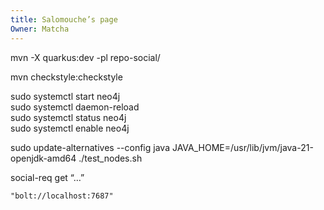 ```yaml
---
title: Salomouche’s page
Owner: Matcha
---
```

mvn -X quarkus:dev -pl repo-social/
  
mvn checkstyle:checkstyle
  
sudo systemctl start neo4j  
sudo systemctl daemon-reload  
sudo systemctl status neo4j  
sudo systemctl enable neo4j
  
sudo update-alternatives --config java
JAVA_HOME=/usr/lib/jvm/java-21-openjdk-amd64 ./test_nodes.sh
  
social-req get “…”  
  
`"bolt://localhost:7687"`